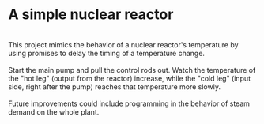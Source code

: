 # A simple nuclear reactor
<br>
This project mimics the behavior of a nuclear reactor's temperature by using promises to delay the timing of a temperature change.
<br><br>
Start the main pump and pull the control rods out.  Watch the temperature of the "hot leg" (output from the reactor) increase, while the "cold leg" (input side, right after the pump) reaches that temperature more slowly.
<br><br>
Future improvements could include programming in the behavior of steam demand on the whole plant.
